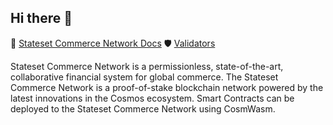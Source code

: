 ## Hi there 👋

🧙 [Stateset Commerce Network Docs](https://stateset.gitbook.io/stateset-docs/stateset-network)
🛡 [Validators](https://stateset.gitbook.io/stateset-docs/stateset-commerce-network-guides/validators)

Stateset Commerce Network is a permissionless, state-of-the-art, collaborative financial system for global commerce. The Stateset Commerce Network is a proof-of-stake blockchain network powered by the latest innovations in the Cosmos ecosystem. Smart Contracts can be deployed to the Stateset Commerce Network using CosmWasm.
